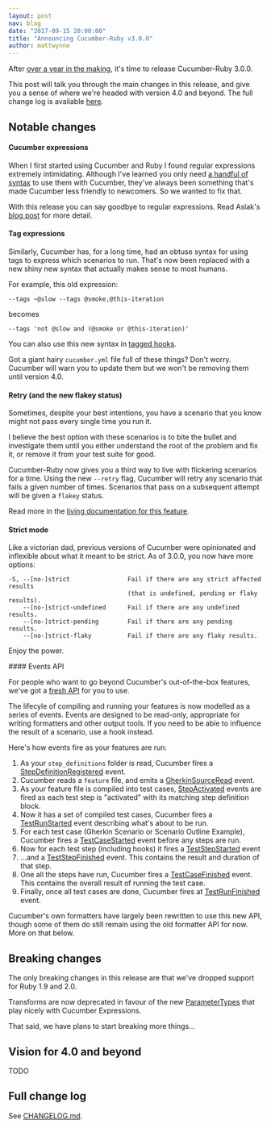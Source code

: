```yaml
---
layout: post
nav: blog
date: "2017-09-15 20:00:00"
title: "Announcing Cucumber-Ruby v3.0.0"
author: mattwynne
---
```


After [over a year in the making](https://github.com/cucumber/cucumber-ruby/commit/f719115c2a52165711425508cccbce82d9eefa73), it's time to release Cucumber-Ruby 3.0.0.

This post will talk you through the main changes in this release, and give you a sense of where we're headed with version 4.0 and beyond. The full change log is available [here](https://github.com/cucumber/cucumber-ruby/blob/master/CHANGELOG.md).

Notable changes
---------------

#### Cucumber expressions

When I first started using Cucumber and Ruby I found regular expressions extremely intimidating. Although I've learned you only need [a handful of syntax](http://agileforall.com/just-enough-regular-expressions-for-cucumber/) to use them with Cucumber, they've always been something that's made Cucumber less friendly to newcomers. So we wanted to fix that.

With this release you can say goodbye to regular expressions. Read Aslak's [blog post](https://cucumber.io/blog/2017/07/26/announcing-cucumber-expressions) for more detail.

#### Tag expressions

Similarly, Cucumber has, for a long time, had an obtuse syntax for using tags to express which scenarios to run. That's now been replaced with a new shiny new syntax that actually makes sense to most humans.

For example, this old expression:

    --tags ~@slow --tags @smoke,@this-iteration

becomes

    --tags 'not @slow and (@smoke or @this-iteration)'

You can also use this new syntax in [tagged hooks](https://app.cucumber.pro/projects/cucumber-ruby/documents/branch/master/features/docs/writing_support_code/tagged_hooks.feature).

Got a giant hairy `cucumber.yml` file full of these things? Don't worry. Cucumber will warn you to update them but we won't be removing them until version 4.0.

#### Retry (and the new flakey status)

Sometimes, despite your best intentions, you have a scenario that you know might not pass every single time you run it.

I believe the best option with these scenarios is to bite the bullet and investigate them until you either understand the root of the problem and fix it, or remove it from your test suite for good.

Cucumber-Ruby now gives you a third way to live with flickering scenarios for a time. Using the new `--retry` flag, Cucumber will retry any scenario that fails a given number of times. Scenarios that pass on a subsequent attempt will be given a `flakey` status.

Read more in the [living documentation for this feature](https://app.cucumber.pro/projects/cucumber-ruby/documents/branch/master/features/docs/cli/retry_failing_tests.feature).

#### Strict mode

Like a victorian dad, previous versions of Cucumber were opinionated and inflexible about what it meant to be strict. As of 3.0.0, you now have more options:

    -S, --[no-]strict                Fail if there are any strict affected results
                                     (that is undefined, pending or flaky results).
        --[no-]strict-undefined      Fail if there are any undefined results.
        --[no-]strict-pending        Fail if there are any pending results.
        --[no-]strict-flaky          Fail if there are any flaky results.

Enjoy the power.

#### Events API

For people who want to go beyond Cucumber's out-of-the-box features, we've got a [fresh API](http://www.rubydoc.info/github/cucumber/cucumber-ruby/Cucumber/Events) for you to use.

The lifecyle of compiling and running your features is now modelled as a series of events. Events are designed to be read-only, appropriate for writing formatters and other output tools. If you need to be able to influence the result of a scenario, use a hook instead.

Here's how events fire as your features are run:

1. As your `step_definitions` folder is read, Cucumber fires a [StepDefinitionRegistered](https://app.cucumber.pro/projects/cucumber-ruby/documents/branch/master/features/docs/events/step_definition_registered_event.feature) event.
2. Cucumber reads a `feature` file, and emits a [GherkinSourceRead](https://app.cucumber.pro/projects/cucumber-ruby/documents/branch/master/features/docs/events/gherkin_source_read_event.feature) event.
3. As your feature file is compiled into test cases, [StepActivated](https://app.cucumber.pro/projects/cucumber-ruby/documents/branch/master/features/docs/events/step_activated_event.feature) events are fired as each test step is "activated" with its matching step definition block.
4. Now it has a set of compiled test cases, Cucumber fires a [TestRunStarted](https://app.cucumber.pro/projects/cucumber-ruby/documents/branch/master/features/docs/events/test_run_started_event.feature) event describing what's about to be run.
5. For each test case (Gherkin Scenario or Scenario Outline Example), Cucumber fires a [TestCaseStarted](https://app.cucumber.pro/projects/cucumber-ruby/documents/branch/master/features/docs/events/test_case_started_event.feature) event before any steps are run.
6. Now for each test step (including hooks) it fires a [TestStepStarted]() event
7. ...and a [TestStepFinished]() event. This contains the result and duration of that step.
8. One all the steps have run, Cucumber fires a [TestCaseFinished]() event. This contains the overall result of running the test case.
9. Finally, once all test cases are done, Cucumber fires at [TestRunFinished]() event.

Cucumber's own formatters have largely been rewritten to use this new API, though some of them do still remain using the old formatter API for now. More on that below.

Breaking changes
----------------

The only breaking changes in this release are that we've dropped support for Ruby 1.9 and 2.0.

Transforms are now deprecated in favour of the new [ParameterTypes](https://app.cucumber.pro/projects/cucumber-ruby/documents/branch/master/features/docs/writing_support_code/parameter_types.feature) that play nicely with Cucumber Expressions.

That said, we have plans to start breaking more things...

Vision for 4.0 and beyond
-------------------------

TODO

Full change log
---------------

See [CHANGELOG.md](https://github.com/cucumber/cucumber-ruby/blob/master/CHANGELOG.md).
